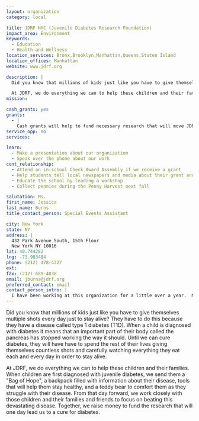```yaml
---
layout: organization
category: local

title: JDRF NYC (Juvenile Diabetes Research Foundation)
impact_area: Environment
keywords: 
  - Education
  - Health and Wellness
location_services: Bronx,Brooklyn,Manhattan,Queens,Staten Island
location_offices: Manhattan
website: www.jdrf.org

description: |
  Did you know that millions of kids just like you have to give themselves multiple shots every day just to stay alive?  They have to do this because they have a disease called type 1 diabetes (T1D).  When a child is diagnosed with diabetes it means that an important part of their body called the pancreas has stopped working the way it should.  Until we can cure diabetes, they will have have to spend the rest of their lives giving themselves countless shots and carefully watching everything they eat each and every day in order to stay alive.  

  At JDRF, we do everything we can to help these children and their families.  When children are first diagnosed with juvenile diabetes, we send them a "Bag of Hope", a backpack filled with information about their disease, tools that will help them stay healthy, and a teddy bear to comfort them as they struggle with their disease.   From that day forward, we work closely with those children and their families and friends to focus on beating this devastating disease.  Together, we raise money to fund the research that will one day lead us to a cure for diabetes.
mission: 

cash_grants: yes
grants: 
  - |
    Cash grants will help to fund necessary research that will move JDRF closer to finding a cure for diabetes and its complications. 
service_opp: no
services: 

learn: 
  - Make a presentation about our organization
  - Speak over the phone about our work
cont_relationship: 
  - Attend an in-school Check Award Assembly if we receive a grant
  - Help students tell local newspapers and media about their grant and/or project with us
  - Educate the school by leading a workshop
  - Collect pennies during the Penny Harvest next fall

salutation: Ms.
first_name: Jessica
last_name: Burns
title_contact_person: Special Events Assistant

city: New York
state: NY
address: |
  432 Park Avenue South, 15th Floor  
  New York NY 10016
lat: 40.744282
lng: -73.983484
phone: (212) 478-4327
ext: 
fax: (212) 689-4038
email: jburns@jdrf.org
preferred_contact: email
contact_person_intro: |
  I have been working at this organization for a little over a year.  My job is to help students learn about what juvenile diabetes is and how they can help us find a cure.  I would love to come out to your school to teach you and your friends about diabetes and how each of your pennies can take us a step closer to a cure.
---
```

Did you know that millions of kids just like you have to give themselves multiple shots every day just to stay alive?  They have to do this because they have a disease called type 1 diabetes (T1D).  When a child is diagnosed with diabetes it means that an important part of their body called the pancreas has stopped working the way it should.  Until we can cure diabetes, they will have have to spend the rest of their lives giving themselves countless shots and carefully watching everything they eat each and every day in order to stay alive.  

At JDRF, we do everything we can to help these children and their families.  When children are first diagnosed with juvenile diabetes, we send them a "Bag of Hope", a backpack filled with information about their disease, tools that will help them stay healthy, and a teddy bear to comfort them as they struggle with their disease.   From that day forward, we work closely with those children and their families and friends to focus on beating this devastating disease.  Together, we raise money to fund the research that will one day lead us to a cure for diabetes.